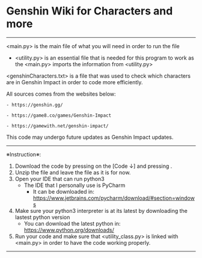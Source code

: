# Genshin Wiki for Characters and more

----------------------------------------------------------------------------------------------------------------------------------------------------------------------------

<main.py> is the main file of what you will need in order to run the file
   - <utility.py> is an essential file that is needed for this program to work as the <main.py> imports the information from <utility.py>

<genshinCharacters.txt> is a file that was used to check which characters are in Genshin Impact in order to code more efficiently. 


All sources comes from the websites below:

    - https://genshin.gg/

    - https://game8.co/games/Genshin-Impact

    - https://gamewith.net/genshin-impact/


This code may undergo future updates as Genshin Impact updates.

----------------------------------------------------------------------------------------------------------------------------------------------------------------------------

※Instruction※:
   1. Download the code by pressing on the [Code ↓] and pressing <Download ZIP>.
   2. Unzip the file and leave the file as it is for now.
   3. Open your IDE that can run python3
       - The IDE that I personally use is PyCharm
          - It can be downloaded in: https://www.jetbrains.com/pycharm/download/#section=windows
   4. Make sure your python3 interpreter is at its latest by downloading the lastest python version
      - You can download the latest python in: https://www.python.org/downloads/
   5. Run your code and make sure that <utility_class.py> is linked with <main.py> in order to have the code working properly.

----------------------------------------------------------------------------------------------------------------------------------------------------------------------------
